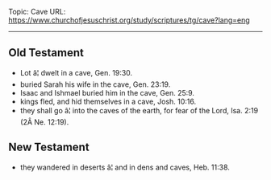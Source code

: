 Topic: Cave
URL: https://www.churchofjesuschrist.org/study/scriptures/tg/cave?lang=eng

---

## Old Testament

- Lot â¦ dwelt in a cave, Gen. 19:30.
- buried Sarah his wife in the cave, Gen. 23:19.
- Isaac and Ishmael buried him in the cave, Gen. 25:9.
- kings fled, and hid themselves in a cave, Josh. 10:16.
- they shall go â¦ into the caves of the earth, for fear of the Lord, Isa. 2:19 (2Â Ne. 12:19).

## New Testament

- they wandered in deserts â¦ and in dens and caves, Heb. 11:38.

